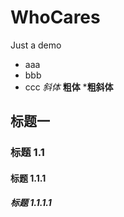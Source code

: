# WhoCares
Just a demo
+ aaa
+ bbb
+ ccc
*斜体*
**粗体**
***粗斜体**

## 标题一
### 标题 1.1
#### 标题 1.1.1
##### 标题 1.1.1.1
